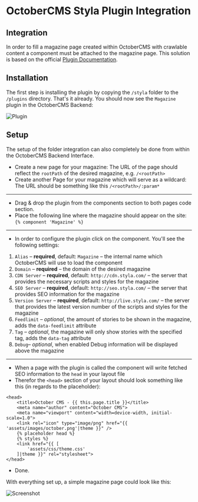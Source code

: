 # OctoberCMS Styla Plugin Integration

## Integration

In order to fill a magazine page created within OctoberCMS with crawlable content a component must be attached to the magazine page. This solution is based on the official [Plugin Documentation](https://docs.google.com/document/d/19FtUhlP0iiUZe_4NSGUMIDOLRmRPRHFbT-HyyRc8ejs/edit).

## Installation

The first step is installing the plugin by copying the `/styla` folder to the `/plugins` directory. That's it already. You should now see the `Magazine` plugin in the OctoberCMS Backend:

![Plugin](http://i.imgur.com/9Lh4agF.png)

## Setup

The setup of the folder integration can also completely be done from within the OctoberCMS Backend Interface.

* Create a new page for your magazine: The URL of the page should reflect the `rootPath` of the desired magazine, e.g. `/<rootPath>`
* Create another Page for your magazine which will serve as a wildcard: The URL should be something like this `/<rootPath>/:param*`

---

* Drag & drop the plugin from the components section to both pages code section.
* Place the following line where the magazine should appear on the site: `{% component 'Magazine' %}`

---

* In order to configure the plugin click on the component. You'll see the following settings:
1. `Alias` – __required__, default: `Magazine` – the internal name which OctoberCMS will use to load the component
2. `Domain` – __required__ – the domain of the desired magazine
3. `CDN Server` – __required__, default: `http://cdn.styla.com/` – the server that provides the necessary scripts and styles for the magazine
4. `SEO Server` – __required__, default: `http://seo.styla.com/` – the server that provides SEO information for the magazine
5. `Version Server` – __required__, default: `http://live.styla.com/` – the server that provides the latest version number of the scripts and styles for the magazine
6. `Feedlimit` – _optional_, the amount of stories to be shown in the magazine, adds the `data-feedlimit` attribute
7. `Tag` – _optional_, the magazine will only show stories with the specified tag, adds the `data-tag` attribute
8. `Debug`– _optional_, when enabled Debug information will be displayed above the magazine

---

* When a page with the plugin is called the component will write fetched SEO information to the `head` in your layout file
* Therefor the `<head>` section of your layout should look something like this (in regards to the placeholder):

```
<head>
    <title>October CMS - {{ this.page.title }}</title>
    <meta name="author" content="October CMS">
    <meta name="viewport" content="width=device-width, initial-scale=1.0">
    <link rel="icon" type="image/png" href="{{ 'assets/images/october.png'|theme }}" />
    {% placeholder head %}
    {% styles %}
    <link href="{{ [
        'assets/css/theme.css'
    ]|theme }}" rel="stylesheet">
</head>
```

* Done.

With everything set up, a simple magazine page could look like this:

![Screenshot](http://i.imgur.com/SkSnQGt.png)

